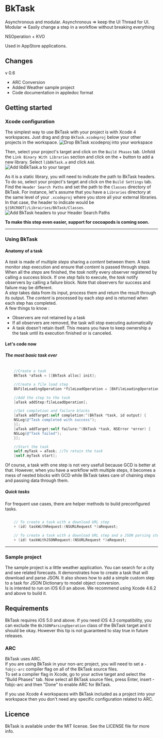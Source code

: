 # BkTask
Asynchronous and modular.
Asynchronous => keep the UI Thread for UI.
Modular => Easily change a step in a workflow without breaking everything

NSOperation + KVO

Used in AppStore applications.

## Changes
v 0.6  

* ARC Conversion
* Added Weather sample project
* Code documentation in appledoc format

## Getting started
### Xcode configuration
The simplest way to use BkTask with your project is with Xcode 4 workspaces. Just drag and drop `BkTask.xcodeproj` below your other projects in the workspace.
![Drop BkTask xcodeproj into your workspace](http://git.backelite.com/raw/?f=Images/BkTask_1.jpg&r=backelite/BkTask.git "Drop BkTask xcodeproj into your workspace")  

Then, select your project's target and click on the `Build Phases` tab. Unfold the `Link Binary With Libraries` section and click on the + button to add a new library.
Select `libBkTask.a` and click `Add`.  
![Add libBkTask.a to your target](http://git.backelite.com/raw/?f=Images/BkTask_2.jpg&r=backelite/BkTask.git "Add libBkTask.a to your target")  

As it is a static library, you will need to indicate the path to BkTask headers. To do so, select your project's target and click on the `Build Settings` tab. Find the `Header Search Paths` and set the path to the `Classes` directory of BkTask.
For instance, let's assume that you have a `Libraries` directory at the same level of your `.xcodeproj` where you store all your external libraries. In that case, the header to indicate would be `$(SRCROOT)/Librairies/BkTask/Classes`.  
![Add BkTask headers to your Header Search Paths](http://git.backelite.com/raw/?f=Images/BkTask_3.jpg&r=backelite/BkTask.git "Add BkTask headers to your Header Search Paths")  

__To make this step even easier, support for cocoapods is coming soon.__

-------

### Using BkTask

#### Anatomy of a task
A _task_ is made of multiple _steps_ sharing a _content_ between them. A _task_ monitor _step_ execution and ensure that _content_ is passed through steps. When all the _steps_ are finished, the _task_ notify every observer registered by calling a success block. If one _step_ fails to execute, the _task_ notify observers by calling a failure block. Note that observers for success and failure may be different.  
A _step_ takes data from its input, process them and return the result through its output. The _content_ is processed by each _step_ and is returned when each step has completed.  
A few things to know : 

* Observers are not retained by a task
* If all observers are removed, the task will stop executing automatically
* A task doesn't retain itself. This means you have to keep ownership a the task until its execution finished or is canceled.

#### Let's code now
##### The most basic task ever

```Objective-C

	//Create a task
	BkTask *aTask = [[BkTask alloc] init];

	//Create a file load step
	BkFileLoadingOperation *fileLoadOperation = [BkFileLoadingOperation loadOperationWithFile:FILE_TO_OPEN_URL];

	//Add the step to the task
	[aTask addStep:fileLoadOperation];

	//Set completion and failure blocks
	[aTask addTarget:self completion:^(BkTask *task, id output) {
    NSLog(@"Task completed with success");
	}];
	[aTask addTarget:self failure:^(BkTask *task, NSError *error) {
    NSLog(@"Task failed");
	}];

	//Start the task
	self.myTask = aTask; //To retain the task
	[self.myTask start];
```

Of course, a task with one step is not very usefull because GCD is better at that. However, when you have a workflow with multiple steps, it becomes a mess of nested blocks with GCD while BkTask takes care of chaining steps and passing data through them.

##### Quick tasks

For frequent use cases, there are helper methods to build preconfigured tasks.  
```Objective-C

	// To create a task with a download URL step
	+ (id) taskWithRequest:(NSURLRequest *)aRequest;

	// To create a task with a download URL step and a JSON parsing step
	+ (id) taskWithJSONRequest:(NSURLRequest *)aRequest;
```

-------

### Sample project
The sample project is a little weather application. You can search for a city and see related forecasts. It demonstrates how to create a task that will download and parse JSON. It also shows how to add a simple custom step to a task for JSON Dictionary to model object conversion.  
Is is intented to run on iOS 6.0 an above. We recommend using Xcode 4.6.2 and above to build it.

## Requirements
BkTask requires iOS 5.0 and above. If you need iOS 4.3 compatibility, you can exclude the `BkJSONParsingOperation` class of the BkTask target and it should be okay. 
However this tip is not guaranteed to stay true in future releases. 

### ARC
BkTask uses ARC.  
If you are using BkTask in your non-arc project, you will need to set a `-fobjc-arc` compiler flag on all of the BkTask source files.  
To set a compiler flag in Xcode, go to your active target and select the "Build Phases" tab. Now select all BkTask source files, press Enter, insert -fobjc-arc and then "Done" to enable ARC for BkTask.     

If you use Xcode 4 workspaces with BkTask included as a project into your workspace then you don't need any specific configuration related to ARC.

## Licence
BkTask is available under the MIT license. See the LICENSE file for more info.
